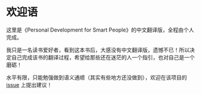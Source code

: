 # 欢迎语

这里是《Personal Development for Smart People》的中文翻译版，全程由个人完成。

我只是一名读书爱好者，看到这本书后，大感没有中文翻译版，遗憾不已！所以决定自己完成该书的翻译过程，希望给那些还在迷茫的人一个指引，也对自己是一个磨砺！

水平有限，只能勉强做到语义通顺（其实有些地方还没做到），欢迎在该项目的 [issue](https://gitee.com/wtsnwei/PDSP/issues) 上提出建议！


